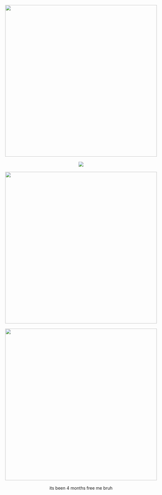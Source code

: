   <div align="center">

<img src="https://files.catbox.moe/69qlum.png" width="500">
<br></br><img src="https://komarev.com/ghpvc/?username=dallydaleon&label=CATHYS+CLEARED&color=EC6D51&base=1000000&style=plastic">
<br></br>
<img src="https://files.catbox.moe/e8tx06.jpg" width="500"><br></br><img src="https://files.catbox.moe/31835j.jpg" width="500">
<br></br>its been 4 months free me bruh
